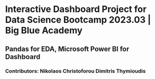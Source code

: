 # Interactive Dashboard Project for Data Science Bootcamp 2023.03 | Big Blue Academy

## Pandas for EDA, Microsoft Power BI for Dashboard

### Contributors: Nikolaos Christoforou Dimitris Thymioudis
